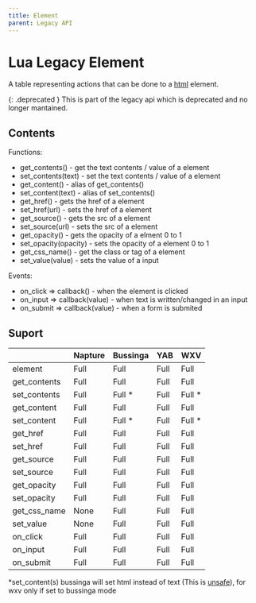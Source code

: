 ```yaml
---
title: Element
parent: Legacy API
---
```

# Lua Legacy Element
A table representing actions that can be done to a [html](../../html++/index.md) element.

{: .deprecated }
This is part of the legacy api which is deprecated and no longer mantained.

## Contents
Functions:
- get_contents() - get the text contents / value of a element
- set_contents(text) - set the text contents / value of a element
- get_content() - alias of get_contents()
- set_content(text) - alias of set_contents()
- get_href() - gets the href of a element
- set_href(url) - sets the href of a element
- get_source() - gets the src of a element
- set_source(url) - sets the src of a element
- get_opacity() - gets the opacity of a elment 0 to 1
- set_opacity(opacity) - sets the opacity of a element 0 to 1
- get_css_name() - get the class or tag of a element
- set_value(value) - sets the value of a input

Events:
- on_click => callback() - when the element is clicked
- on_input => callback(value) - when text is written/changed in an input
- on_submit => callback(value) - when a form is submited

## Suport

|              | Napture | Bussinga | YAB  | WXV    |
| ------------ | ------- | -------- | ---- | ------ |
| element      | Full    | Full     | Full | Full   |
| get_contents | Full    | Full     | Full | Full   |
| set_contents | Full    | Full *   | Full | Full * |
| get_content  | Full    | Full     | Full | Full   |
| set_content  | Full    | Full *   | Full | Full * |
| get_href     | Full    | Full     | Full | Full   |
| set_href     | Full    | Full     | Full | Full   |
| get_source   | Full    | Full     | Full | Full   |
| set_source   | Full    | Full     | Full | Full   |
| get_opacity  | Full    | Full     | Full | Full   |
| set_opacity  | Full    | Full     | Full | Full   |
| get_css_name | None    | Full     | Full | Full   |
| set_value    | None    | Full     | Full | Full   |
| on_click     | Full    | Full     | Full | Full   |
| on_input     | Full    | Full     | Full | Full   |
| on_submit    | Full    | Full     | Full | Full   |

*set_content(s) bussinga will set html instead of text (This is [unsafe](https://github.com/inventionpro/Bussinga-attack)), for wxv only if set to bussinga mode
